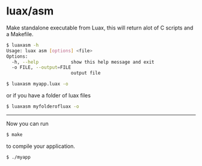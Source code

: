 # luax/asm
Make standalone executable from Luax, this will return alot of C scripts and a Makefile.
```bash
$ luaxasm -h
Usage: luax asm [options] <file>
Options:
  -h, --help            show this help message and exit
  -o FILE, --output=FILE
                        output file
```
```bash
$ luaxasm myapp.luax -o
```
or if you have a folder of luax files
```bash
$ luaxasm myfolderofluax -o
```

***
Now you can run
```bash
$ make
```
to compile your application.

```bash
$ ./myapp
```